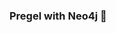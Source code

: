 ### Pregel with Neo4j 🚀


































































































 























